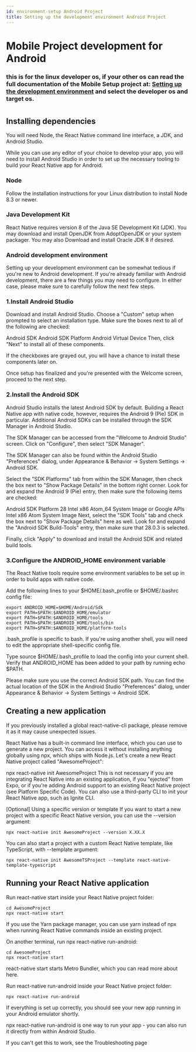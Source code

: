 ```yaml
---
id: environment-setup Android Project
title: Setting up the development environment Android Project
---
```

# Mobile Project development for Android

### this is for the linux developer os, if your other os can read the full documentation of the Mobile Setup project at: [Setting up the development environment](https://reactnative.dev/docs/environment-setup) and select the developer os and target os.
#

## Installing dependencies
You will need Node, the React Native command line interface, a JDK, and Android Studio.

While you can use any editor of your choice to develop your app, you will need to install Android Studio in order to set up the necessary tooling to build your React Native app for Android.

### Node
Follow the installation instructions for your Linux distribution to install Node 8.3 or newer.

### Java Development Kit
React Native requires version 8 of the Java SE Development Kit (JDK). You may download and install OpenJDK from AdoptOpenJDK or your system packager. You may also Download and install Oracle JDK 8 if desired.

### Android development environment
Setting up your development environment can be somewhat tedious if you're new to Android development. If you're already familiar with Android development, there are a few things you may need to configure. In either case, please make sure to carefully follow the next few steps.

### 1.Install Android Studio
Download and install Android Studio. Choose a "Custom" setup when prompted to select an installation type. Make sure the boxes next to all of the following are checked:

Android SDK
Android SDK Platform
Android Virtual Device
Then, click "Next" to install all of these components.

If the checkboxes are grayed out, you will have a chance to install these components later on.

Once setup has finalized and you're presented with the Welcome screen, proceed to the next step.

### 2.Install the Android SDK
Android Studio installs the latest Android SDK by default. Building a React Native app with native code, however, requires the Android 9 (Pie) SDK in particular. Additional Android SDKs can be installed through the SDK Manager in Android Studio.

The SDK Manager can be accessed from the "Welcome to Android Studio" screen. Click on "Configure", then select "SDK Manager".

The SDK Manager can also be found within the Android Studio "Preferences" dialog, under Appearance & Behavior → System Settings → Android SDK.

Select the "SDK Platforms" tab from within the SDK Manager, then check the box next to "Show Package Details" in the bottom right corner. Look for and expand the Android 9 (Pie) entry, then make sure the following items are checked:

Android SDK Platform 28
Intel x86 Atom_64 System Image or Google APIs Intel x86 Atom System Image
Next, select the "SDK Tools" tab and check the box next to "Show Package Details" here as well. Look for and expand the "Android SDK Build-Tools" entry, then make sure that 28.0.3 is selected.

Finally, click "Apply" to download and install the Android SDK and related build tools.

### 3.Configure the ANDROID_HOME environment variable
The React Native tools require some environment variables to be set up in order to build apps with native code.

Add the following lines to your $HOME/.bash_profile or $HOME/.bashrc config file:
```
export ANDROID_HOME=$HOME/Android/Sdk
export PATH=$PATH:$ANDROID_HOME/emulator
export PATH=$PATH:$ANDROID_HOME/tools
export PATH=$PATH:$ANDROID_HOME/tools/bin
export PATH=$PATH:$ANDROID_HOME/platform-tools
```

.bash_profile is specific to bash. If you're using another shell, you will need to edit the appropriate shell-specific config file.

Type source $HOME/.bash_profile to load the config into your current shell. Verify that ANDROID_HOME has been added to your path by running echo $PATH.

Please make sure you use the correct Android SDK path. You can find the actual location of the SDK in the Android Studio "Preferences" dialog, under Appearance & Behavior → System Settings → Android SDK.



## Creating a new application
If you previously installed a global react-native-cli package, please remove it as it may cause unexpected issues.

React Native has a built-in command line interface, which you can use to generate a new project. You can access it without installing anything globally using npx, which ships with Node.js. Let's create a new React Native project called "AwesomeProject":

npx react-native init AwesomeProject
This is not necessary if you are integrating React Native into an existing application, if you "ejected" from Expo, or if you're adding Android support to an existing React Native project (see Platform Specific Code). You can also use a third-party CLI to init your React Native app, such as Ignite CLI.

[Optional] Using a specific version or template
If you want to start a new project with a specific React Native version, you can use the --version argument:

```
npx react-native init AwesomeProject --version X.XX.X
```

You can also start a project with a custom React Native template, like TypeScript, with --template argument:

```
npx react-native init AwesomeTSProject --template react-native-template-typescript
```


## Running your React Native application
Run react-native start inside your React Native project folder:

```
cd AwesomeProject
npx react-native start
```

If you use the Yarn package manager, you can use yarn instead of npx when running React Native commands inside an existing project.

On another terminal, run npx react-native run-android:
```
cd AwesomeProject
npx react-native start
```
react-native start starts Metro Bundler, which you can read more about here.

Run react-native run-android inside your React Native project folder:
```
npx react-native run-android
```
If everything is set up correctly, you should see your new app running in your Android emulator shortly.

npx react-native run-android is one way to run your app - you can also run it directly from within Android Studio.

If you can't get this to work, see the Troubleshooting page



